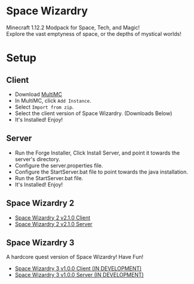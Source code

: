 # Space Wizardry
Minecraft 1.12.2 Modpack for Space, Tech, and Magic!\
Explore the vast emptyness of space, or the depths of mystical worlds!

# Setup
## Client
- Download [MultiMC](https://multimc.org/#Download)
- In MultiMC, click `Add Instance`.
- Select `Import from zip`.
- Select the client version of Space Wizardry. (Downloads Below)
- It's Installed! Enjoy!
## Server
- Run the Forge Installer, Click Install Server, and point it towards the server's directory.
- Configure the server.properties file.
- Configure the StartServer.bat file to point towards the java installation.
- Run the StartServer.bat file.
- It's Installed! Enjoy!

## Space Wizardry 2
- [Space Wizardry 2 v2.1.0 Client](https://github.com/Ealeex/Space-Wizardry/releases/tag/client)
- [Space Wizardry 2 v2.1.0 Server](https://github.com/Ealeex/Space-Wizardry/releases/tag/server)

## Space Wizardry 3
A hardcore quest version of Space Wizardry! Have Fun!
- [Space Wizardry 3 v1.0.0 Client (IN DEVELOPMENT)]()
- [Space Wizardry 3 v1.0.0 Server (IN DEVELOPMENT)]()
